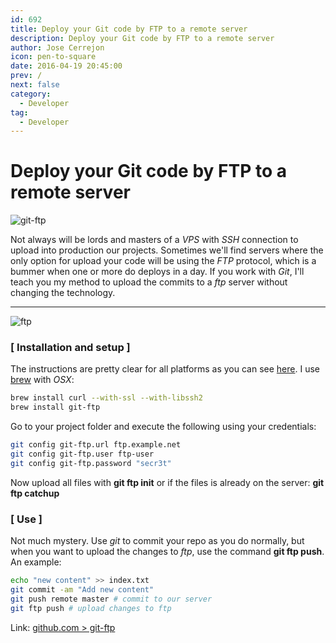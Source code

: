 ```yaml
---
id: 692
title: Deploy your Git code by FTP to a remote server
description: Deploy your Git code by FTP to a remote server
author: Jose Cerrejon
icon: pen-to-square
date: 2016-04-19 20:45:00
prev: /
next: false
category:
  - Developer
tag:
  - Developer
---
```


# Deploy your Git code by FTP to a remote server

![git-ftp](/images/2016/04/git-ftp.png)

Not always will be lords and masters of a *VPS* with *SSH* connection to upload into production our projects. Sometimes we'll find servers where the only option for upload your code will be using the *FTP* protocol, which is a bummer when one or more do deploys in a day. If you work with *Git*, I'll teach you my method to upload the commits to a *ftp* server without changing the technology.

- - -
![ftp](/images/2016/04/ftp.jpg)

### [ Installation and setup ]

The instructions are pretty clear for all platforms as you can see [here](https://github.com/git-ftp/git-ftp/blob/develop/INSTALL.md). I use [brew](http://brew.sh/) with *OSX*:

```bash
brew install curl --with-ssl --with-libssh2
brew install git-ftp
```

Go to your project folder and execute the following using your credentials:

```bash
git config git-ftp.url ftp.example.net
git config git-ftp.user ftp-user
git config git-ftp.password "secr3t"
```

Now upload all files with **git ftp init** or if the files is already on the server: **git ftp catchup**

### [ Use ]

Not much mystery. Use *git* to commit your repo as you do normally, but when you want to upload the changes to *ftp*, use the command **git ftp push**. An example:

```bash
echo "new content" >> index.txt
git commit -am "Add new content"
git push remote master # commit to our server
git ftp push # upload changes to ftp
```

Link: [github.com > git-ftp](https://github.com/git-ftp/git-ftp)